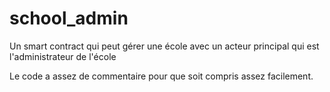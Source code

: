 # school_admin

Un smart contract qui peut gérer une école avec un acteur principal qui est l'administrateur de l'école

Le code a assez de commentaire pour que soit compris assez facilement.

